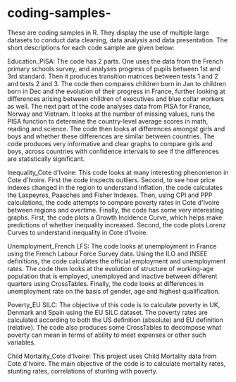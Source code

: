 # coding-samples-
These are coding samples in R. They display the use of multiple large datasets to conduct data cleaning, data analysis and data presentation. 
The short descriptions for each code sample are given below:

Education_PISA: The code has 2 parts. One uses the data from the French primary schools survey, and analyses progress of pupils between 1st and 3rd standard. Then it produces transition matrices between tests 1 and 2 and tests 2 and 3. The code then compares children born in Jan to children born in Dec and the evolution of their progress in France, further looking at differences arising between children of executives and blue collar workers as well. The next part of the code analyses data from PISA for France, Norway and Vietnam. It looks at the number of missing values, runs the PISA function to determine the country-level average scores in math, reading and science. The code then looks at differences amongst girls and boys and whether these differences are similar between countries. The code produces very informative and clear graphs to compare girls and boys, across countries with confidence intervals to see if the differences are statistically significant.

Inequality_Cote d'Ivoire: This code looks at many interesting phenomenon in Cote d'Ivoire. First the code inspects outliers. Second, to see how price indexes changed in the region to understand inflation, the code calculates the Laspeyres, Paasches and Fisher Indexes. Then, using CPI and PPP calculations, the code attempts to compare poverty rates in Cote d'Ivoire between regions and overtime. Finally, the code has some very interesting graphs. First, the code plots a Growth Incidence Curve, which helps make predictions of whether inequality increased. Second, the code plots Lorenz Curves to understand inequality in Cote d'Ivoire.

Unemployment_French LFS: The code looks at unemployment in France using the French Labour Force Survey data. Using the ILO and INSEE definitions, the code calculates the official employment and unemployment rates. The code then looks at the evolution of structure of working-age population that is employed, unemployed and inactive between different quarters using CrossTables. Finally, the code looks at differences in unemployment rate on the basis of gender, age and highest qualification.

Poverty_EU SILC: The objective of this code is to calculate poverty in UK, Denmark and Spain using the EU SILC dataset. The poverty rates are calculated according to both the US definition (absolute) and EU definition (relative). The code also produces some CrossTables to decompose what poverty can mean in terms of ability to meet expenses or other such variables.

Child Mortality_Cote d'Ivoire: This project uses Child Mortality data from Cote d'Ivoire. The main objective of the code is to calculate mortality rates, stunting rates, correlations of stunting with poverty.

